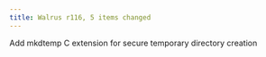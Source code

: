 ```yaml
---
title: Walrus r116, 5 items changed
---
```


Add mkdtemp C extension for secure temporary directory creation
